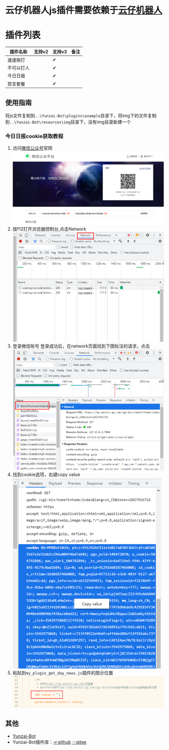 
# 云仔机器人js插件需要依赖于[云仔机器人](https://github.com/Le-niao/Yunzai-Bot)

# 插件列表

| 插件名称|支持v2|支持v3|备注|
|-----------|-------|------|------|
|速速挨打| |✔| |
|不可以打人| |✔| |
|今日日报| |✔| |
|禁言套餐| |✔| |

## 使用指南
将js文件复制到`..\Yunzai-Bot\plugins\example`目录下，将img下的文件复制到`..\Yunzai-Bot\resources\img`目录下，没有img目录新建一个

### 今日日报cookie获取教程
1. 访问[微信公众号](https://mp.weixin.qq.com/)官网
![](readme/help_img_1.png)
2. 按f12打开浏览器控制台,点击Network
![](readme/help_img_2.png)
3. 登录微信账号
登录成功后，在network页面找到下图标注的请求，点击
![](readme/help_img_3.png)
4. 找到cookie选项，右键copy value
![](readme/help_img_4.png)
5. 粘贴到`my_plugin_get_day_news.js`插件的图示位置
![](readme/help_img_5.png)

## 其他
* [Yunzai-Bot](https://github.com/Le-niao/Yunzai-Bot)
* Yunzai-Bot插件库：[☞github](https://github.com/yhArcadia/Yunzai-Bot-plugins-index) [☞gitee](https://gitee.com/yhArcadia/Yunzai-Bot-plugins-index)